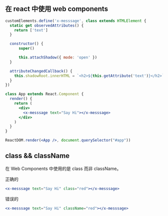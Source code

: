 ## 在 react 中使用 web components

```jsx
customElements.define('x-messsage', class extends HTMLElement {
  static get observedAttributes() {
    return ['text']
  }

  constructor() {
      super()

      this.attachShadow({ mode: 'open' })
  }

  attributeChangedCallback() {
    this.shadowRoot.innerHTML = `<h2>${this.getAttribute('text')}</h2>`
  }
})

class App extends React.Component {
  render() {
    return (
      <div>
        <x-messsage text="Say Hi"></x-messsage>
      </div>
    )
  }
}

ReactDOM.render(<App />, document.querySelector("#app"))
```

## class && className

在 Web Components 中使用的是 class 而非 className。


正确的

```jsx
<x-messsage text="Say Hi" class="red"></x-messsage>
```

错误的

```jsx
<x-messsage text="Say Hi" className="red"></x-messsage>
```

